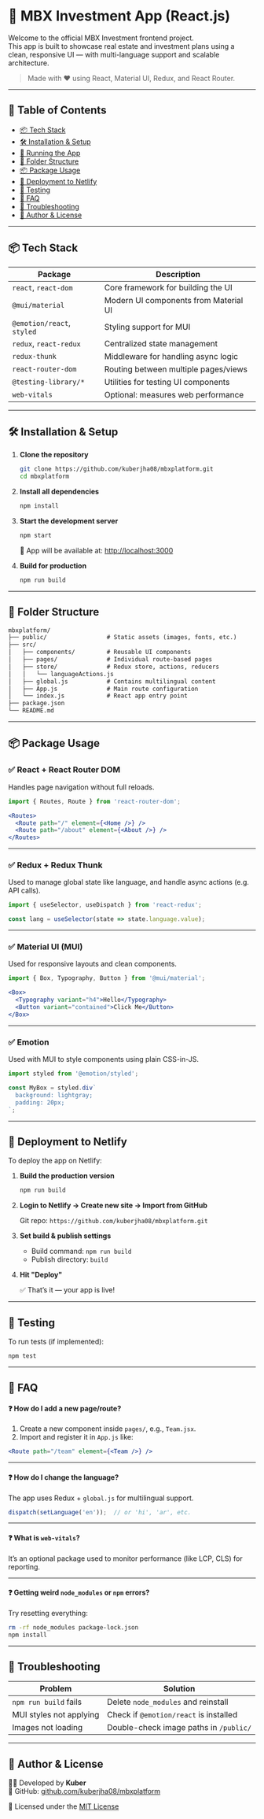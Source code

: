 # 💼 MBX Investment App (React.js)

Welcome to the official MBX Investment frontend project.  
This app is built to showcase real estate and investment plans using a clean, responsive UI — with multi-language support and scalable architecture.

> Made with ❤️ using React, Material UI, Redux, and React Router.

---

## 📌 Table of Contents

- [📦 Tech Stack](#-tech-stack)
- [🛠️ Installation & Setup](#-installation--setup)
- [🏃 Running the App](#-running-the-app)
- [📁 Folder Structure](#-folder-structure)
- [📦 Package Usage](#-package-usage)
- [🔗 Deployment to Netlify](#-deployment-to-netlify)
- [🧪 Testing](#-testing)
- [🧠 FAQ](#-faq)
- [🧰 Troubleshooting](#-troubleshooting)
- [🙋 Author & License](#-author--license)

---

## 📦 Tech Stack

| Package                      | Description                              |
|-----------------------------|------------------------------------------|
| `react`, `react-dom`        | Core framework for building the UI       |
| `@mui/material`             | Modern UI components from Material UI    |
| `@emotion/react`, `styled`  | Styling support for MUI                  |
| `redux`, `react-redux`      | Centralized state management             |
| `redux-thunk`               | Middleware for handling async logic      |
| `react-router-dom`          | Routing between multiple pages/views     |
| `@testing-library/*`        | Utilities for testing UI components      |
| `web-vitals`                | Optional: measures web performance       |

---

## 🛠️ Installation & Setup

1. **Clone the repository**

   ```bash
   git clone https://github.com/kuberjha08/mbxplatform.git
   cd mbxplatform
   ```

2. **Install all dependencies**

   ```bash
   npm install
   ```

3. **Start the development server**

   ```bash
   npm start
   ```

   🔗 App will be available at: [http://localhost:3000](http://localhost:3000)

4. **Build for production**

   ```bash
   npm run build
   ```

---

## 📁 Folder Structure

```txt
mbxplatform/
├── public/                 # Static assets (images, fonts, etc.)
├── src/
│   ├── components/         # Reusable UI components
│   ├── pages/              # Individual route-based pages
│   ├── store/              # Redux store, actions, reducers
│   │   └── languageActions.js
│   ├── global.js           # Contains multilingual content
│   ├── App.js              # Main route configuration
│   └── index.js            # React app entry point
├── package.json
└── README.md
```

---

## 📦 Package Usage

### ✅ React + React Router DOM
Handles page navigation without full reloads.

```jsx
import { Routes, Route } from 'react-router-dom';

<Routes>
  <Route path="/" element={<Home />} />
  <Route path="/about" element={<About />} />
</Routes>
```

---

### ✅ Redux + Redux Thunk
Used to manage global state like language, and handle async actions (e.g. API calls).

```js
import { useSelector, useDispatch } from 'react-redux';

const lang = useSelector(state => state.language.value);
```

---

### ✅ Material UI (MUI)
Used for responsive layouts and clean components.

```jsx
import { Box, Typography, Button } from '@mui/material';

<Box>
  <Typography variant="h4">Hello</Typography>
  <Button variant="contained">Click Me</Button>
</Box>
```

---

### ✅ Emotion
Used with MUI to style components using plain CSS-in-JS.

```jsx
import styled from '@emotion/styled';

const MyBox = styled.div`
  background: lightgray;
  padding: 20px;
`;
```

---

## 🔗 Deployment to Netlify

To deploy the app on Netlify:

1. **Build the production version**

   ```bash
   npm run build
   ```

2. **Login to Netlify → Create new site → Import from GitHub**

   Git repo: `https://github.com/kuberjha08/mbxplatform.git`

3. **Set build & publish settings**

    - Build command: `npm run build`
    - Publish directory: `build`

4. **Hit "Deploy"**

   ✅ That’s it — your app is live!

---

## 🧪 Testing

To run tests (if implemented):

```bash
npm test
```

---

## 🧠 FAQ

#### ❓ How do I add a new page/route?

1. Create a new component inside `pages/`, e.g., `Team.jsx`.
2. Import and register it in `App.js` like:

```jsx
<Route path="/team" element={<Team />} />
```

---

#### ❓ How do I change the language?

The app uses Redux + `global.js` for multilingual support.

```js
dispatch(setLanguage('en'));  // or 'hi', 'ar', etc.
```

---

#### ❓ What is `web-vitals`?

It’s an optional package used to monitor performance (like LCP, CLS) for reporting.

---

#### ❓ Getting weird `node_modules` or `npm` errors?

Try resetting everything:

```bash
rm -rf node_modules package-lock.json
npm install
```

---

## 🧰 Troubleshooting

| Problem                        | Solution                                 |
|-------------------------------|------------------------------------------|
| `npm run build` fails         | Delete `node_modules` and reinstall      |
| MUI styles not applying       | Check if `@emotion/react` is installed   |
| Images not loading            | Double-check image paths in `/public/`   |

---

## 🙋 Author & License

👨‍💻 Developed by **Kuber**  
🔗 GitHub: [github.com/kuberjha08/mbxplatform](https://github.com/kuberjha08/mbxplatform)

📜 Licensed under the [MIT License](https://opensource.org/licenses/MIT)
